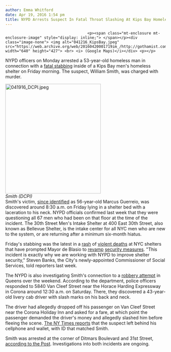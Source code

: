 ```yaml
---
author: Emma Whitford
date: Apr 19, 2016 1:54 pm
title: NYPD Arrests Suspect In Fatal Throat Slashing At Kips Bay Homeless Shelter
---
```


	
										<p><span class="mt-enclosure mt-enclosure-image" style="display: inline;"> </span></p><div class="image-none"> <img alt="041216_KipsBay.jpeg" src="https://web.archive.org/web/20160420001719im_/http://gothamist.com/attachments/nyc_ewhitford/041216_KipsBay.jpeg" width="640" height="427"> <br> <i> (Google Maps)</i></div> <p></p>

<p>NYPD officers on Monday arrested a 53-year-old homeless man in connection with a <a href="https://web.archive.org/web/20160420001719/http://gothamist.com/2016/04/15/man_found_dead_with_neck_laceration.php">fatal stabbing</a> inside of a Kips Bay men&apos;s homeless shelter on Friday morning. The suspect, William Smith, was charged with murder. </p>

<p><span class="mt-enclosure mt-enclosure-image" style="display: inline;"> </span></p><div class="image-right"> <img alt="041916_DCPI.jpeg" src="https://web.archive.org/web/20160420001719im_/http://gothamist.com/attachments/nyc_ewhitford/041916_DCPI.jpeg" width="300" height="345"> <br> <i style=" width:300px; ;display:block"> Smith (DCPI)</i></div> Smith&apos;s victim, <a href="https://web.archive.org/web/20160420001719/http://nypost.com/2016/04/16/slasher-may-be-linked-to-homeless-shelter-murder/3/">since identified</a> as 56-year-old Marcus Guerreio, was discovered around 8:30 a.m. on Friday lying in a shelter bed with a laceration to his neck. NYPD officials confirmed last week that they were questioning all 67 men who had been on that floor at the time of the incident. The 30th Street Men&apos;s Intake Shelter at 400 East 30th Street, also known as Bellevue Shelter, is the intake center for all NYC men who are new to the system, or are returning after a minimum six-month hiatus.<p></p>

<p>Friday&apos;s stabbing was the latest in a <a href="https://web.archive.org/web/20160420001719/http://gothamist.com/2016/01/29/homeless_man_fatally_stabs_roommate.php">rash</a> of <a href="https://web.archive.org/web/20160420001719/http://gothamist.com/2016/02/10/hotel_stabbing_ramada_homeless.php">violent deaths</a> at NYC shelters that have prompted Mayor de Blasio to <a href="https://web.archive.org/web/20160420001719/http://www.cbsnews.com/news/security-increased-after-fatal-stabbing-at-new-york-homeless-shelter/">revamp</a> <a href="https://web.archive.org/web/20160420001719/http://gothamist.com/2016/02/10/staten_island_homeless_stabbing.php">security measures</a>. &quot;This incident is exactly why we are working with NYPD to improve shelter security,&quot; Steven Banks, the City&apos;s newly-appointed Commissioner of Social Services, told reporters last week. </p>

<p>The NYPD is also investigating Smith&apos;s connection to a <a href="https://web.archive.org/web/20160420001719/http://gothamist.com/2016/04/16/livery_cab_driver_slashed_by_passen.php">robbery attempt</a> in Queens over the weekend. According to the department, police officers responded to 5840 Van Cleef Street near the Horace Harding Expressway in Corona around 12:30 a.m. on Saturday. There, they discovered a 43-year-old livery cab driver with slash marks on his back and neck. </p>

<p>The driver had allegedly dropped off his passenger on Van Cleef Street near the Corona Holiday Inn and asked for a fare, at which point the passenger demanded the driver&apos;s money and allegedly slashed him before fleeing the scene. <a href="https://web.archive.org/web/20160420001719/http://www.nytimes.com/2016/04/19/nyregion/manarrestedin-fatal-stabbing-at-manhattan-homeless-shelter.html?smid=tw-nytmetro&amp;smtyp=cur">The NY Times reports</a> that the suspect left behind his cellphone and wallet, with ID that matched Smith. </p>

<p>Smith was arrested at the corner of Ditmars Boulevard and 31st Street, <a href="https://web.archive.org/web/20160420001719/http://nypost.com/2016/04/18/cops-arrest-suspect-in-homeless-shelter-killing-livery-driver-slashing/">according to the Post</a>. Investigations into both incidents are ongoing.  </p>					
										
									
				